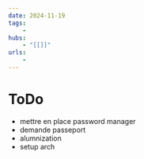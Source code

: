```yaml
---
date: 2024-11-19
tags:
    -
hubs:
    - "[[]]"
urls:
    -
---
```


# ToDo
- mettre en place password manager
- demande passeport
- alumnization
- setup arch



